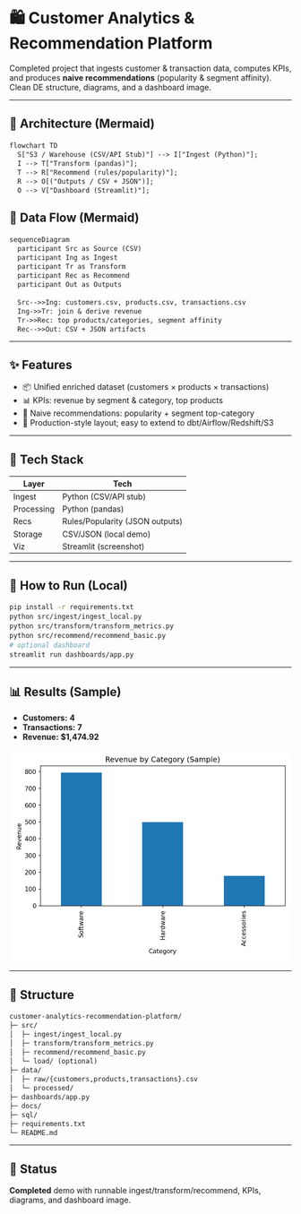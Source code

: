 # 🛍️ Customer Analytics & Recommendation Platform

Completed project that ingests customer & transaction data, computes KPIs, and produces **naive recommendations** (popularity & segment affinity). Clean DE structure, diagrams, and a dashboard image.

---

## 🧱 Architecture (Mermaid)
```mermaid
flowchart TD
  S["S3 / Warehouse (CSV/API Stub)"] --> I["Ingest (Python)"];
  I --> T["Transform (pandas)"];
  T --> R["Recommend (rules/popularity)"];
  R --> O[("Outputs / CSV + JSON")];
  O --> V["Dashboard (Streamlit)"];
```

## 🔁 Data Flow (Mermaid)
```mermaid
sequenceDiagram
  participant Src as Source (CSV)
  participant Ing as Ingest
  participant Tr as Transform
  participant Rec as Recommend
  participant Out as Outputs

  Src-->>Ing: customers.csv, products.csv, transactions.csv
  Ing->>Tr: join & derive revenue
  Tr->>Rec: top products/categories, segment affinity
  Rec-->>Out: CSV + JSON artifacts
```

---

## ✨ Features
- 📦 Unified enriched dataset (customers × products × transactions)
- 📊 KPIs: revenue by segment & category, top products
- 🤖 Naive recommendations: popularity + segment top-category
- 🧱 Production-style layout; easy to extend to dbt/Airflow/Redshift/S3

---

## 🧰 Tech Stack
| Layer | Tech |
|---|---|
| Ingest | Python (CSV/API stub) |
| Processing | Python (pandas) |
| Recs | Rules/Popularity (JSON outputs) |
| Storage | CSV/JSON (local demo) |
| Viz | Streamlit (screenshot) |

---

## 🚀 How to Run (Local)
```bash
pip install -r requirements.txt
python src/ingest/ingest_local.py
python src/transform/transform_metrics.py
python src/recommend/recommend_basic.py
# optional dashboard
streamlit run dashboards/app.py
```

---

## 📊 Results (Sample)
- **Customers:** **4**
- **Transactions:** **7**
- **Revenue:** **$1,474.92**

![dashboard](dashboards/customer_dashboard.png)

---

## 📁 Structure
```
customer-analytics-recommendation-platform/
├─ src/
│  ├─ ingest/ingest_local.py
│  ├─ transform/transform_metrics.py
│  ├─ recommend/recommend_basic.py
│  └─ load/ (optional)
├─ data/
│  ├─ raw/{customers,products,transactions}.csv
│  └─ processed/
├─ dashboards/app.py
├─ docs/
├─ sql/
├─ requirements.txt
└─ README.md
```

---

## 🏁 Status
**Completed** demo with runnable ingest/transform/recommend, KPIs, diagrams, and dashboard image.

